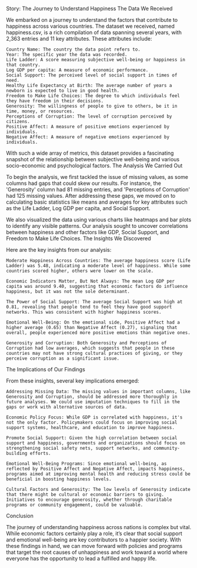 Story: The Journey to Understand Happiness
The Data We Received

We embarked on a journey to understand the factors that contribute to happiness across various countries. The dataset we received, named happiness.csv, is a rich compilation of data spanning several years, with 2,363 entries and 11 key attributes. These attributes include:

    Country Name: The country the data point refers to.
    Year: The specific year the data was recorded.
    Life Ladder: A score measuring subjective well-being or happiness in that country.
    Log GDP per capita: A measure of economic performance.
    Social Support: The perceived level of social support in times of need.
    Healthy Life Expectancy at Birth: The average number of years a newborn is expected to live in good health.
    Freedom to Make Life Choices: The degree to which individuals feel they have freedom in their decisions.
    Generosity: The willingness of people to give to others, be it in time, money, or resources.
    Perceptions of Corruption: The level of corruption perceived by citizens.
    Positive Affect: A measure of positive emotions experienced by individuals.
    Negative Affect: A measure of negative emotions experienced by individuals.

With such a wide array of metrics, this dataset provides a fascinating snapshot of the relationship between subjective well-being and various socio-economic and psychological factors.
The Analysis We Carried Out

To begin the analysis, we first tackled the issue of missing values, as some columns had gaps that could skew our results. For instance, the 'Generosity' column had 81 missing entries, and 'Perceptions of Corruption' had 125 missing values. After addressing these gaps, we moved on to calculating basic statistics like means and averages for key attributes such as the Life Ladder, Log GDP per capita, and Social Support.

We also visualized the data using various charts like heatmaps and bar plots to identify any visible patterns. Our analysis sought to uncover correlations between happiness and other factors like GDP, Social Support, and Freedom to Make Life Choices.
The Insights We Discovered

Here are the key insights from our analysis:

    Moderate Happiness Across Countries: The average happiness score (Life Ladder) was 5.48, indicating a moderate level of happiness. While some countries scored higher, others were lower on the scale.

    Economic Indicators Matter, But Not Always: The mean Log GDP per capita was around 9.40, suggesting that economic factors do influence happiness, but it was not the sole determinant.

    The Power of Social Support: The average Social Support was high at 0.81, revealing that people tend to feel they have good support networks. This was consistent with higher happiness scores.

    Emotional Well-Being: On the emotional side, Positive Affect had a higher average (0.65) than Negative Affect (0.27), signaling that overall, people experienced more positive emotions than negative ones.

    Generosity and Corruption: Both Generosity and Perceptions of Corruption had low averages, which suggests that people in these countries may not have strong cultural practices of giving, or they perceive corruption as a significant issue.

The Implications of Our Findings

From these insights, several key implications emerged:

    Addressing Missing Data: The missing values in important columns, like Generosity and Corruption, should be addressed more thoroughly in future analyses. We could use imputation techniques to fill in the gaps or work with alternative sources of data.

    Economic Policy Focus: While GDP is correlated with happiness, it's not the only factor. Policymakers could focus on improving social support systems, healthcare, and education to improve happiness.

    Promote Social Support: Given the high correlation between social support and happiness, governments and organizations should focus on strengthening social safety nets, support networks, and community-building efforts.

    Emotional Well-Being Programs: Since emotional well-being, as reflected by Positive Affect and Negative Affect, impacts happiness, programs aimed at improving mental health and reducing stress could be beneficial in boosting happiness levels.

    Cultural Factors and Generosity: The low levels of Generosity indicate that there might be cultural or economic barriers to giving. Initiatives to encourage generosity, whether through charitable programs or community engagement, could be valuable.

Conclusion

The journey of understanding happiness across nations is complex but vital. While economic factors certainly play a role, it’s clear that social support and emotional well-being are key contributors to a happier society. With these findings in hand, we can move forward with policies and programs that target the root causes of unhappiness and work toward a world where everyone has the opportunity to lead a fulfilled and happy life.
